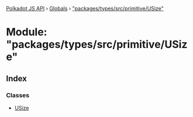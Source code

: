 [Polkadot JS API](../README.md) › [Globals](../globals.md) › ["packages/types/src/primitive/USize"](_packages_types_src_primitive_usize_.md)

# Module: "packages/types/src/primitive/USize"

## Index

### Classes

* [USize](../classes/_packages_types_src_primitive_usize_.usize.md)
